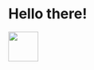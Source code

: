 <h1>Hello there!</h1> <img src="https://raw.githubusercontent.com/MartinHeinz/MartinHeinz/master/wave.gif" width="60px">
